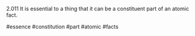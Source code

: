2.011 It is essential to a thing that it can be a constituent part of an atomic fact.

#essence #constitution #part #atomic #facts